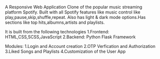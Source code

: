 A Responsive Web Application Clone of the popular music streaming platform Spotify.
Built with all Spotify features like music control like play,pause,skip,shuffle,repeat. Also has light & dark mode options.Has sections like top hits,albumns,artists and playlists.

It is built from the following technologies 1.Frontend: HTML,CSS,SCSS,JavaScript 2.Backend: Python Flask Framework

Modules:
1.Login and Account creation
2.OTP Verfication and Authorization
3.Liked Songs and Playlists
4.Customization of the User App
